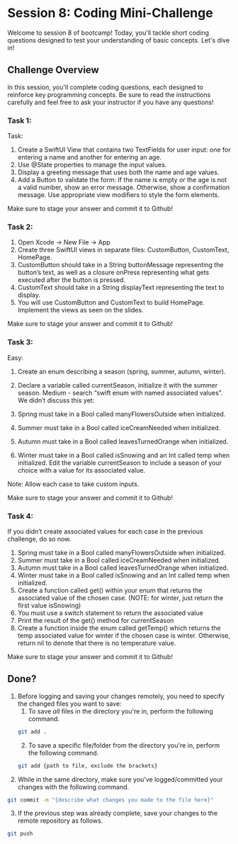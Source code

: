 # Session 8: Coding Mini-Challenge

Welcome to session 8 of bootcamp! Today, you'll tackle short coding questions designed to test your understanding of basic concepts. Let's dive in!

## Challenge Overview

In this session, you'll complete coding questions, each designed to reinforce key programming concepts. Be sure to read the instructions carefully and feel free to ask your instructor if you have any questions!

### Task 1: 
Task:

1. Create a SwiftUI View that contains two TextFields for user input: one for entering a name and another for entering an age.
2. Use @State properties to manage the input values.
3. Display a greeting message that uses both the name and age values.
4. Add a Button to validate the form:
If the name is empty or the age is not a valid number, show an error message.
Otherwise, show a confirmation message.
Use appropriate view modifiers to style the form elements.


Make sure to stage your answer and commit it to Github!

### Task 2:
 1. Open Xcode -> New File -> App
 2. Create three SwiftUI views in separate files: CustomButton, CustomText, HomePage.
 3. CustomButton should take in a String buttonMessage representing the button’s text, as well as a closure onPress representing what gets executed after the button is pressed.
 4. CustomText should take in a String displayText representing the text to display.
 5. You will use CustomButton and CustomText to build HomePage. Implement the views as seen on the slides.

Make sure to stage your answer and commit it to Github!

### Task 3: 
 Easy:
 1. Create an enum describing a season (spring, summer, autumn, winter).
 2. Declare a variable called currentSeason, initialize it with the summer season.
 Medium - search “swift enum with named associated values”. We didn’t discuss this yet:
 
 1. Spring must take in a Bool called manyFlowersOutside when initialized.
 2. Summer must take in a Bool called iceCreamNeeded when initialized.
 3. Autumn must take in a Bool called leavesTurnedOrange when initialized.
 4. Winter must take in a Bool called isSnowing and an Int called temp when initialized.
  Edit the variable currentSeason to include a season of your choice with a value for its associated value.
  
  Note: Allow each case to take custom inputs. 

Make sure to stage your answer and commit it to Github!

### Task 4: 
 If you didn’t create associated values for each case in the previous challenge, do so now.
 1. Spring must take in a Bool called manyFlowersOutside when initialized.
 2. Summer must take in a Bool called iceCreamNeeded when initialized.
 3. Autumn must take in a Bool called leavesTurnedOrange when initialized.
 4. Winter must take in a Bool called isSnowing and an Int called temp when initialized.
 5. Create a function called get() within your enum that returns the associated value of the chosen case. (NOTE: for winter, just return the first value isSnowing)
 6. You must use a switch statement to return the associated value
 7. Print the result of the get() method for currentSeason
 8. Create a function inside the enum called getTemp() which returns the temp associated value for winter if the chosen case is winter. Otherwise, return nil to denote that there is no temperature value.

Make sure to stage your answer and commit it to Github!


## Done?
1. Before logging and saving your changes remotely, you need to specify the changed files you want to save:
   1. To save *all* files in the directory you're in, perform the following command.
   ```bash
   git add .
   ```
   2. To save a specific file/folder from the directory you're in, perform the following command.
   ```bash
   git add {path to file, exclude the brackets}
   ```
3. While in the same directory, make sure you've logged/committed your changes with the following command.
```bash
git commit -m "{describe what changes you made to the file here}"
```
3. If the previous step was already complete, save your changes to the remote repository as follows.
```bash
git push
```
